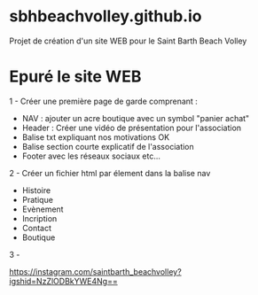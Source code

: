 # sbhbeachvolley.github.io
Projet de création d'un site WEB pour le Saint Barth Beach Volley

# Epuré le site WEB

1 - Créer une première page de garde comprenant : 
- NAV : ajouter un acre boutique avec un symbol "panier achat" 
- Header : Créer une vidéo de présentation pour l'association
- Balise txt expliquant nos motivations OK
- Balise section courte explicatif de l'association
- Footer avec les réseaux sociaux etc...

2 - Créer un fichier html par élement dans la balise nav
- Histoire
- Pratique
- Evènement
- Incription
- Contact
- Boutique

3 - 

https://instagram.com/saintbarth_beachvolley?igshid=NzZlODBkYWE4Ng==
